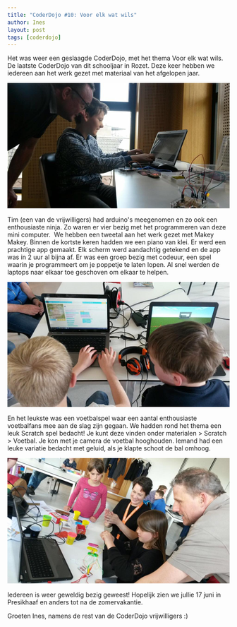 ```yaml
---
title: "CoderDojo #10: Voor elk wat wils"
author: Ines
layout: post
tags: [coderdojo]
---
```

Het was weer een geslaagde CoderDojo, met het thema Voor elk wat wils. De laatste CoderDojo van dit schooljaar in Rozet. Deze keer hebben we iedereen aan het werk gezet met materiaal van het afgelopen jaar.

![CoderDojo #10: Voor elk wat wils](/static/img/blog/cd10.jpg)

Tim (een van de vrijwilligers) had arduino's meegenomen en zo ook een enthousiaste ninja. Zo waren er vier bezig met het programmeren van deze mini computer.  We hebben een tweetal aan het werk gezet met Makey Makey. Binnen de kortste keren hadden we een piano van klei. Er werd een prachtige app gemaakt. Elk scherm werd aandachtig getekend en de app was in 2 uur al bijna af. Er was een groep bezig met codeuur, een spel waarin je programmeert om je poppetje te laten lopen. Al snel werden de laptops naar elkaar toe geschoven om elkaar te helpen.

![CoderDojo #10: Voor elk wat wils](/static/img/blog/cd10-2.jpg)

En het leukste was een voetbalspel waar een aantal enthousiaste voetbalfans mee aan de slag zijn gegaan. We hadden rond het thema een leuk Scratch spel bedacht! Je kunt deze vinden onder materialen &gt; Scratch &gt; Voetbal. Je kon met je camera de voetbal hooghouden. Iemand had een leuke variatie bedacht met geluid, als je klapte schoot de bal omhoog.

![CoderDojo #10: Voor elk wat wils](/static/img/blog/cd10-3.jpg)

Iedereen is weer geweldig bezig geweest! Hopelijk zien we jullie 17 juni in Presikhaaf en anders tot na de zomervakantie. 

Groeten Ines, namens de rest van de CoderDojo vrijwilligers :)